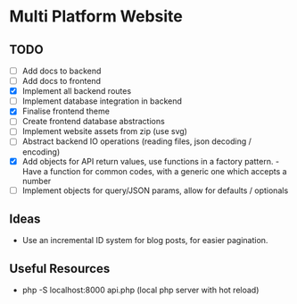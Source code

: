 # Multi Platform Website 

## TODO
- [ ] Add docs to backend
- [ ] Add docs to frontend
- [x] Implement all backend routes 
- [ ] Implement database integration in backend
- [x] Finalise frontend theme
- [ ] Create frontend database abstractions
- [ ] Implement website assets from zip (use svg)
- [ ] Abstract backend IO operations (reading files, json decoding / encoding)
- [x] Add objects for API return values, use functions in a factory pattern.
      - Have a function for common codes, with a generic one which accepts a number
- [ ] Implement objects for query/JSON params, allow for defaults / optionals

## Ideas
- Use an incremental ID system for blog posts, for easier pagination.


## Useful Resources
-  php -S localhost:8000 api.php (local php server with hot reload)

